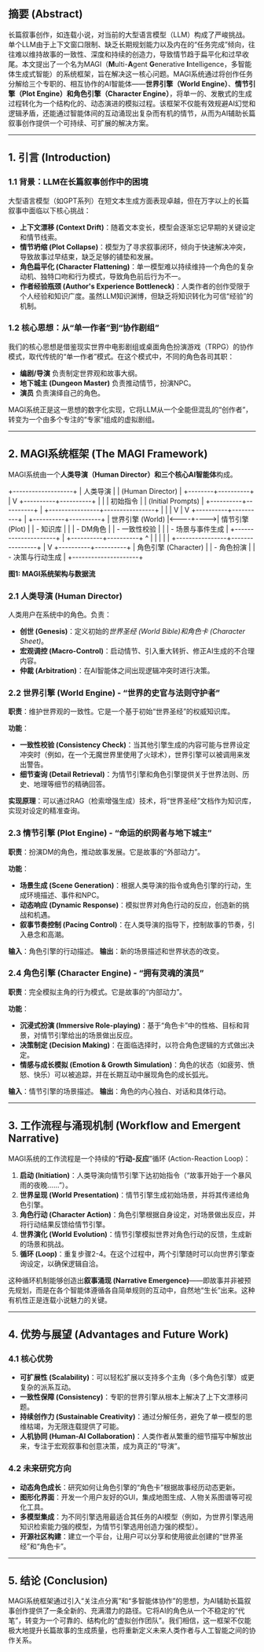 ## 摘要 (Abstract)

长篇叙事创作，如连载小说，对当前的大型语言模型（LLM）构成了严峻挑战。单个LLM由于上下文窗口限制、缺乏长期规划能力以及内在的“任务完成”倾向，往往难以维持故事的一致性、深度和持续的创造力，导致情节趋于扁平化和过早收尾。本文提出了一个名为MAGI（**M**ulti-**A**gent **G**enerative **I**ntelligence，多智能体生成式智能）的系统框架，旨在解决这一核心问题。MAGI系统通过将创作任务分解给三个专职的、相互协作的AI智能体——**世界引擎（World Engine）**、**情节引擎（Plot Engine）**和**角色引擎（Character Engine）**，将单一的、发散式的生成过程转化为一个结构化的、动态演进的模拟过程。该框架不仅能有效规避AI幻觉和逻辑矛盾，还能通过智能体间的互动涌现出复杂而有机的情节，从而为AI辅助长篇叙事创作提供一个可持续、可扩展的解决方案。

---

## 1. 引言 (Introduction)

### 1.1 背景：LLM在长篇叙事创作中的困境

大型语言模型（如GPT系列）在短文本生成方面表现卓越，但在万字以上的长篇叙事中面临以下核心挑战：

*   **上下文漂移 (Context Drift)**：随着文本变长，模型会逐渐忘记早期的关键设定和情节线索。
*   **情节坍缩 (Plot Collapse)**：模型为了寻求叙事闭环，倾向于快速解决冲突，导致故事过早结束，缺乏足够的铺垫和发展。
*   **角色扁平化 (Character Flattening)**：单一模型难以持续维持一个角色的复杂动机、独特口吻和行为模式，导致角色前后行为不一。
*   **作者经验瓶颈 (Author's Experience Bottleneck)**：人类作者的创作受限于个人经验和知识广度。虽然LLM知识渊博，但缺乏将知识转化为可信“经验”的机制。

### 1.2 核心思想：从“单一作者”到“协作剧组”

我们的核心思想是借鉴现实世界中电影剧组或桌面角色扮演游戏（TRPG）的协作模式，取代传统的“单一作者”模式。在这个模式中，不同的角色各司其职：

*   **编剧/导演** 负责制定世界观和故事大纲。
*   **地下城主 (Dungeon Master)** 负责推动情节，扮演NPC。
*   **演员** 负责演绎自己的角色。

MAGI系统正是这一思想的数字化实现，它将LLM从一个全能但混乱的“创作者”，转变为一个由多个专注的“专家”组成的虚拟剧组。

---

## 2. MAGI系统框架 (The MAGI Framework)

MAGI系统由一个**人类导演（Human Director）**和三个核心**AI智能体**构成。

+-------------------+
|   人类导演        |
| (Human Director)  |
+--------+----------+
|
V
+----------+----------+
|                     |
|      初始指令       |
|  (Initial Prompts)  |
+----------+----------+
|
+----------------+----------------+
|                |                |
V                |                V
+----------+----------+     |     +----------+----------+
|  世界引擎 (World)   |<----+---->|  情节引擎 (Plot)    |
|   - 知识库          |     |     |   - DM角色          |
|   - 一致性校验      |     |     |   - 场景与事件生成  |
+---------------------+     |     +----------+----------+
^                |                |
|                |                |
+----------------+----------------+
|
V
+----------+----------+
|  角色引擎 (Character) |
|   - 角色扮演        |
|   - 决策与行动生成  |
+---------------------+

**图1: MAGI系统架构与数据流**

### 2.1 人类导演 (Human Director)

人类用户在系统中的角色。负责：

*   **创世 (Genesis)**：定义初始的*世界圣经 (World Bible)*和*角色卡 (Character Sheet)*。
*   **宏观调控 (Macro-Control)**：启动情节、引入重大转折、修正AI生成的不合理内容。
*   **仲裁 (Arbitration)**：在AI智能体之间出现逻辑冲突时进行决策。

### 2.2 世界引擎 (World Engine) - “世界的史官与法则守护者”

**职责**：维护世界观的一致性。它是一个基于初始“世界圣经”的权威知识库。

**功能**：

*   **一致性校验 (Consistency Check)**：当其他引擎生成的内容可能与世界设定冲突时（例如，在一个无魔世界里使用了火球术），世界引擎可以被调用来发出警告。
*   **细节查询 (Detail Retrieval)**：为情节引擎和角色引擎提供关于世界法则、历史、地理等细节的精确回答。

**实现原理**：可以通过RAG（检索增强生成）技术，将“世界圣经”文档作为知识库，实现对设定的精准查询。

### 2.3 情节引擎 (Plot Engine) - “命运的织网者与地下城主”

**职责**：扮演DM的角色，推动故事发展。它是故事的“外部动力”。

**功能**：

*   **场景生成 (Scene Generation)**：根据人类导演的指令或角色引擎的行动，生成环境描述、事件和NPC。
*   **动态响应 (Dynamic Response)**：模拟世界对角色行动的反应，创造新的挑战和机遇。
*   **叙事节奏控制 (Pacing Control)**：在人类导演的指导下，控制故事的节奏，引入悬念和高潮。

**输入**：角色引擎的行动描述。
**输出**：新的场景描述和世界状态的改变。

### 2.4 角色引擎 (Character Engine) - “拥有灵魂的演员”

**职责**：完全模拟主角的行为模式。它是故事的“内部动力”。

**功能**：

*   **沉浸式扮演 (Immersive Role-playing)**：基于“角色卡”中的性格、目标和背景，对情节引擎给出的场景做出反应。
*   **决策制定 (Decision Making)**：在面临选择时，以符合角色逻辑的方式做出决定。
*   **情感与成长模拟 (Emotion & Growth Simulation)**：角色的状态（如疲劳、愤怒、快乐）可以被追踪，并在长期互动中展现角色的成长弧光。

**输入**：情节引擎的场景描述。
**输出**：角色的内心独白、对话和具体行动。

---

## 3. 工作流程与涌现机制 (Workflow and Emergent Narrative)

MAGI系统的工作流程是一个持续的“**行动-反应**”循环 (Action-Reaction Loop)：

1.  **启动 (Initiation)**：人类导演向情节引擎下达初始指令（“故事开始于一个暴风雨的夜晚……”）。
2.  **世界呈现 (World Presentation)**：情节引擎生成初始场景，并将其传递给角色引擎。
3.  **角色行动 (Character Action)**：角色引擎根据自身设定，对场景做出反应，并将行动结果反馈给情节引擎。
4.  **世界演化 (World Evolution)**：情节引擎模拟世界对角色行动的反馈，生成新的场景和挑战。
5.  **循环 (Loop)**：重复步骤2-4。在这个过程中，两个引擎随时可以向世界引擎查询设定，以确保逻辑自洽。

这种循环机制能够创造出**叙事涌现 (Narrative Emergence)**——即故事并非被预先规划，而是在各个智能体遵循各自简单规则的互动中，自然地“生长”出来。这种有机性正是连载小说魅力的关键。

---

## 4. 优势与展望 (Advantages and Future Work)

### 4.1 核心优势

*   **可扩展性 (Scalability)**：可以轻松扩展以支持多个主角（多个角色引擎）或更复杂的派系互动。
*   **一致性保障 (Consistency)**：专职的世界引擎从根本上解决了上下文漂移问题。
*   **持续创作力 (Sustainable Creativity)**：通过分解任务，避免了单一模型的思维枯竭，为无限连载提供了可能。
*   **人机协同 (Human-AI Collaboration)**：人类作者从繁重的细节描写中解放出来，专注于宏观叙事和创意决策，成为真正的“导演”。

### 4.2 未来研究方向

*   **动态角色成长**：研究如何让角色引擎的“角色卡”根据故事经历动态更新。
*   **图形化界面**：开发一个用户友好的GUI，集成地图生成、人物关系图谱等可视化工具。
*   **多模型集成**：为不同引擎选用最适合其任务的AI模型（例如，为世界引擎选用知识检索能力强的模型，为情节引擎选用创造力强的模型）。
*   **开源社区构建**：建立一个平台，让用户可以分享和使用彼此创建的“世界圣经”和“角色卡”。

---

## 5. 结论 (Conclusion)

MAGI系统框架通过引入“关注点分离”和“多智能体协作”的思想，为AI辅助长篇叙事创作提供了一条全新的、充满潜力的路径。它将AI的角色从一个不稳定的“代笔”，转变为一个可靠的、结构化的“虚拟创作团队”。我们相信，这一框架不仅能极大地提升长篇故事的生成质量，也将重新定义未来人类作者与人工智能之间的协作关系。
